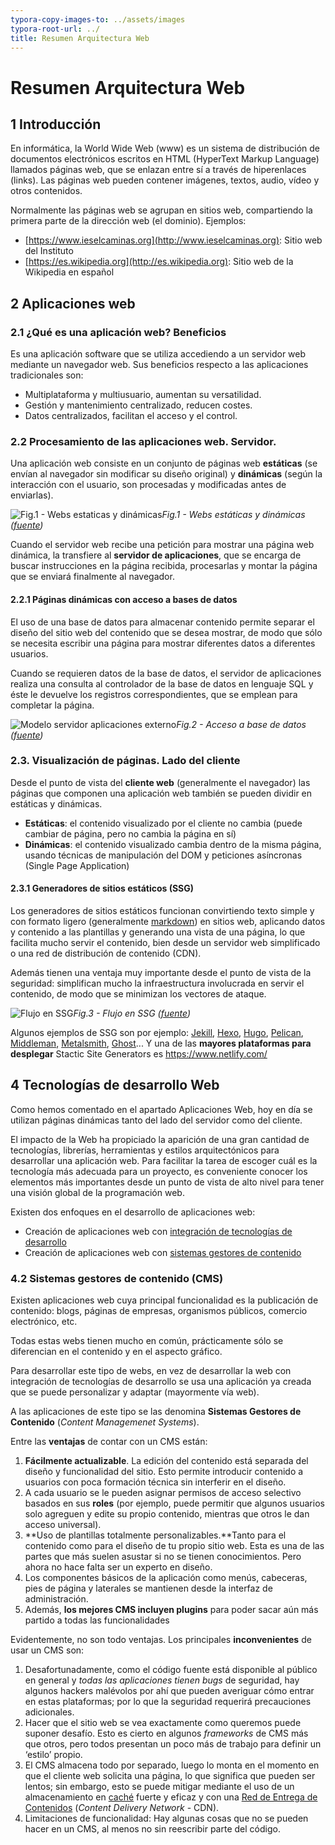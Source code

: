 ```yaml
---
typora-copy-images-to: ../assets/images
typora-root-url: ../
title: Resumen Arquitectura Web
---
```


# Resumen Arquitectura Web

## 1 Introducción

En informática, la World Wide Web (www) es un sistema de distribución de documentos electrónicos escritos en HTML (HyperText Markup Language) llamados páginas web, que se enlazan entre sí a través de hiperenlaces (links). Las páginas web pueden contener imágenes, textos, audio, vídeo y otros contenidos.

Normalmente las páginas web se agrupan en sitios web, compartiendo la primera parte de la dirección web (el dominio). Ejemplos:

- [https://www.ieselcaminas.org](http://www.ieselcaminas.org): Sitio web del Instituto
- [https://es.wikipedia.org](http://es.wikipedia.org): Sitio web de la Wikipedia en español

## 2 Aplicaciones web

### 2.1 ¿Qué es una aplicación web? Beneficios

Es una aplicación software que se utiliza accediendo a un servidor web mediante un navegador web. Sus beneficios respecto a las aplicaciones tradicionales son:

- Multiplataforma y multiusuario, aumentan su versatilidad.
- Gestión y mantenimiento centralizado, reducen costes.
- Datos centralizados, facilitan el acceso y el control.

### 2.2 Procesamiento de las aplicaciones web. Servidor.

Una aplicación web consiste en un conjunto de páginas web **estáticas** (se envían al navegador sin modificar su diseño original) y **dinámicas** (según la interacción con el usuario, son procesadas y modificadas antes de enviarlas).

![Fig.1 - Webs estaticas y dinámicas](https://emprendecontuweb.com/wp-content/uploads/2018/07/web-server-2.jpg)*Fig.1 - Webs estáticas y dinámicas ([fuente](https://emprendecontuweb.com/algunos-conceptos-basicos-en-diseno-web/))*

Cuando el servidor web recibe una petición para mostrar una página web dinámica, la transfiere al **servidor de aplicaciones**, que se encarga de buscar instrucciones en la página recibida, procesarlas y montar la página que se enviará finalmente al navegador.

#### 2.2.1 Páginas dinámicas con acceso a bases de datos

El uso de una base de datos para almacenar contenido permite separar el diseño del sitio web del contenido que se desea mostrar, de modo que sólo se necesita escribir una página para mostrar diferentes datos a diferentes usuarios.

Cuando se requieren datos de la base de datos, el servidor de aplicaciones realiza una consulta al controlador de la base de datos en lenguaje SQL y éste le devuelve los registros correspondientes, que se emplean para completar la página.

![Modelo servidor aplicaciones externo](https://javiergarciaescobedo.es/images/stories/despliegue_web/01_implantacion/Modelo_servidor_aplicaciones_externo.png)*Fig.2 - Acceso a base de datos ([fuente](https://javiergarciaescobedo.es/despliegue-de-aplicaciones-web/76-arquitecturas-web/253-modelos-de-arquitecturas-web))*

### 2.3. Visualización de páginas. Lado del cliente

Desde el punto de vista del **cliente web** (generalmente el navegador) las páginas que componen una aplicación web también se pueden dividir en estáticas y dinámicas.

- **Estáticas**: el contenido visualizado por el cliente no cambia (puede cambiar de página, pero no cambia la página en sí)
- **Dinámicas**: el contenido visualizado cambia dentro de la misma página, usando técnicas de manipulación del DOM y peticiones asíncronas (Single Page Application)

#### 2.3.1 Generadores de sitios estáticos (**SSG**) 

Los generadores de sitios estáticos funcionan convirtiendo texto simple y con formato ligero (generalmente [markdown](https://es.wikipedia.org/wiki/Markdown)) en sitios web, aplicando datos y contenido a las plantillas y generando una vista de una página, lo que facilita mucho servir el contenido, bien desde un servidor web simplificado o una red de distribución de contenido (CDN).

Además tienen una ventaja muy importante desde el punto de vista de la seguridad: simplifican mucho la infraestructura involucrada en servir el contenido, de modo que se minimizan los vectores de ataque.

![Flujo en SSG](https://victorponz.github.io/Ciberseguridad-PePS/assets/img/AWCG/ssg-host-flow.png)*Fig.3 - Flujo en SSG ([fuente](https://victorponz.github.io/Ciberseguridad-PePS/tema1/http/2020/11/04/Arquitectura-web-Conceptos-generales.html#34-aplicaci%C3%B3n-web))*

Algunos ejemplos de SSG son por ejemplo: [Jekill](http://jekyllrb.com/), [Hexo](https://hexo.io/), [Hugo](http://gohugo.io/), [Pelican](http://getpelican.com/), [Middleman](https://middlemanapp.com/), [Metalsmith](http://www.metalsmith.io/), [Ghost](https://ghost.org/)... Y una de las **mayores plataformas para desplegar** Stactic Site Generators es https://www.netlify.com/

## 4 Tecnologías de desarrollo Web

Como hemos comentado en el apartado Aplicaciones Web, hoy en día se  utilizan páginas dinámicas tanto del lado del servidor como del cliente.

El impacto de la Web ha propiciado la aparición de una gran cantidad  de tecnologías, librerías, herramientas y estilos arquitectónicos para  desarrollar una aplicación web. Para facilitar la tarea de escoger cuál  es la tecnología más adecuada para un proyecto, es conveniente conocer  los elementos más importantes desde un punto de vista de alto nivel para tener una visión global de la programación web.

Existen dos enfoques en el desarrollo de aplicaciones web:

- Creación de aplicaciones web con [integración de tecnologías de desarrollo](https://victorponz.github.io/Ciberseguridad-PePS/tema1/http/2020/11/04/Arquitectura-web-Conceptos-generales.html#41-integración-de-tecnologías-de-desarrollo)
- Creación de aplicaciones web con [sistemas gestores de contenido](https://victorponz.github.io/Ciberseguridad-PePS/tema1/http/2020/11/04/Arquitectura-web-Conceptos-generales.html#42-sistemas-gestores-de-contenido-cms)

### 4.2 Sistemas gestores de contenido (CMS)

Existen aplicaciones web cuya principal funcionalidad es la  publicación de contenido: blogs, páginas de empresas, organismos  públicos, comercio electrónico, etc.

Todas estas webs tienen mucho en común, prácticamente sólo se diferencian en el contenido y en el aspecto gráfico.

Para desarrollar este tipo de webs, en vez de desarrollar la web con  integración de tecnologías de desarrollo se usa una aplicación ya creada que se puede personalizar y adaptar (mayormente vía web).

A las aplicaciones de este tipo se las denomina **Sistemas Gestores de Contenido** (*Content Managemenet Systems*).

Entre las **ventajas** de contar con un CMS están:

1. **Fácilmente actualizable**. La edición del contenido está separada del diseño y funcionalidad del sitio. Esto permite  introducir contenido a usuarios con poca formación técnica sin  interferir en el diseño.
2. A cada usuario se le pueden asignar permisos de acceso selectivo basados en sus **roles** (por ejemplo, puede permitir que algunos usuarios solo agreguen y edite su propio contenido, mientras que otros le dan acceso universal).
3. **Uso de plantillas totalmente personalizables.**Tanto para el contenido como para el diseño de tu propio sitio web. Esta es  una de las partes que más suelen asustar si no se tienen conocimientos.  Pero ahora no hace falta ser un experto en diseño.
4. Los componentes básicos de la aplicación como menús, cabeceras,  pies de página y laterales se mantienen desde la interfaz de  administración.
5. Además, **los mejores CMS incluyen plugins** para poder sacar aún más partido a todas las funcionalidades

Evidentemente, no son todo ventajas. Los principales **inconvenientes** de usar un CMS son:

1. Desafortunadamente, como el código fuente está disponible al público en general y *todas las aplicaciones tienen bugs* de seguridad, hay algunos hackers malévolos por ahí que pueden  averiguar cómo entrar en estas plataformas; por lo que la seguridad  requerirá precauciones adicionales.
2. Hacer que el sitio web se vea exactamente como queremos puede suponer desafío. Esto es cierto en algunos *frameworks* de CMS más que otros, pero todos presentan un poco más de trabajo para definir un ‘estilo’ propio.
3. El CMS almacena todo por separado, luego lo monta en el momento en que el cliente web solicita una página, lo que significa que pueden ser lentos; sin embargo, esto se puede mitigar mediante el uso de un  almacenamiento en [caché](https://es.wikipedia.org/wiki/Caché_web) fuerte y eficaz y con una [Red de Entrega de Contenidos](https://es.wikipedia.org/wiki/Red_de_entrega_de_contenidos) (*Content Delivery Network* - CDN).
4. Limitaciones de funcionalidad: Hay algunas cosas que no se pueden hacer en un CMS, al menos no sin reescribir parte del código.
